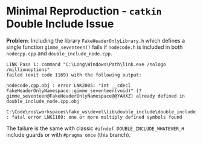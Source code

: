 # Minimal Reproduction - `catkin` Double Include Issue

**Problem**: Including the library `FakeHeaderOnlyLibrary.h` which defines a single function `gimme_seventeen()` fails if `nodecode.h` is included in both `nodecpp.cpp` and `double_include_node.cpp`. 

```
LINK Pass 1: command "C:\Long\Windows\Path\link.exe /nologo /millionoptions"
failed (exit code 1169) with the following output:

nodecode.cpp.obj : error LNK2005: "int __cdecl FakeHeaderOnlyNamespace::gimme_seventeen(void)" (?gimme_seventeen@FakeHeaderOnlyNamespace@@YAHXZ) already defined in double_include_node.cpp.obj

C:\Code\ros\workspaces\fake_ws\devel\lib\double_include\double_include_node.exe : fatal error LNK1169: one or more multiply defined symbols found

```

The failure is the same with classic `#ifndef DOUBLE_INCLUDE_WHATEVER_H` include guards or with `#pragma once` (this branch).

